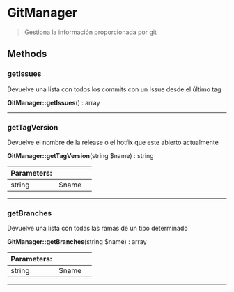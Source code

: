
                                                                                                                                            
    
# GitManager


> Gestiona la información proporcionada por git
>
> 








## Methods

### getIssues
Devuelve una lista con todos los commits con un Issue desde el último tag


**GitManager::getIssues**() : array



---


### getTagVersion
Devuelve el nombre de la release o el hotfix que este abierto actualmente


**GitManager::getTagVersion**(string $name) : string


|Parameters: | | |
| --- | --- | --- |
|string |$name |  |

---


### getBranches
Devuelve una lista con todas las ramas de un tipo determinado


**GitManager::getBranches**(string $name) : array


|Parameters: | | |
| --- | --- | --- |
|string |$name |  |

---


                                                                                                                                                                                                                                                                                                                                                                                                            
    
                                                                                                                                                                                                                                                                             
                